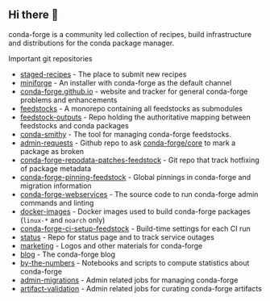 ## Hi there 👋

conda-forge is a community led collection of recipes, build infrastructure and distributions for the conda package manager.

Important git repositories
- [staged-recipes](https://github.com/conda-forge/staged-recipes) - The place to submit new recipes
- [miniforge](https://github.com/conda-forge/miniforge) - An installer with conda-forge as the default channel
- [conda-forge.github.io](https://github.com/conda-forge/conda-forge.github.io) - website and tracker for general conda-forge problems and enhancements
- [feedstocks](https://github.com/conda-forge/feedstocks) - A monorepo containing all feedstocks as submodules
- [feedstock-outputs](https://github.com/conda-forge/feedstock-outputs) - Repo holding the authoritative mapping between feedstocks and conda packages
- [conda-smithy](https://github.com/conda-forge/conda-smithy) - The tool for managing conda-forge feedstocks.
- [admin-requests](https://github.com/conda-forge/admin-requests) - Github repo to ask [conda-forge/core](https://github.com/orgs/conda-forge/teams/core) to mark a package as broken
- [conda-forge-repodata-patches-feedstock](https://github.com/conda-forge/conda-forge-repodata-patches-feedstock) - Git repo that track hotfixing of package metadata
- [conda-forge-pinning-feedstock](https://github.com/conda-forge/conda-forge-pinning-feedstock) - Global pinnings in conda-forge and migration information
- [conda-forge-webservices](https://github.com/conda-forge/conda-forge-webservices) - The source code to run conda-forge admin commands and linting
- [docker-images](https://github.com/conda-forge/docker-images) - Docker images used to build conda-forge packages (`linux-*` and `noarch` only)
- [conda-forge-ci-setup-feedstock](https://github.com/conda-forge/conda-forge-ci-setup-feedstock) - Build-time settings for each CI run
- [status](https://github.com/conda-forge/status) - Repo for status page and to track service outages
- [marketing](https://github.com/conda-forge/marketing) - Logos and other materials for conda-forge
- [blog](https://github.com/conda-forge/blog) - The conda-forge blog
- [by-the-numbers](https://github.com/conda-forge/by-the-numbers) - Notebooks and scripts to compute statistics about conda-forge
- [admin-migrations](https://github.com/conda-forge/admin-migrations) - Admin related jobs for managing conda-forge
- [artifact-validation](https://github.com/conda-forge/artifact-validation) - Admin related jobs for curating conda-forge artifacts
